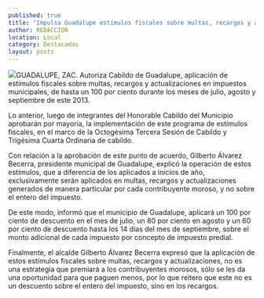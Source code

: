 ```yaml
---
published: true
title: "Impulsa Guadalupe estímulos fiscales sobre multas, recargos y actualizaciones"
author: REDACCION
location: Local
category: Destacadas
layout: posts
---
```


![](http://i.imgur.com/V7QRIKcm.jpg)GUADALUPE, ZAC. Autoriza Cabildo de Guadalupe, aplicación de estímulos fiscales sobre multas, recargos y actualizaciones en impuestos municipales, de hasta un 100 por ciento durante los meses de julio, agosto y septiembre de este 2013.

Lo anterior, luego de integrantes del Honorable Cabildo del Municipio aprobarán por mayoría, la implementación de este programa de estímulos fiscales, en el marco de la Octogésima Tercera Sesión de Cabildo y Trigésima Cuarta Ordinaria de cabildo.

Con relación a la aprobación de este punto de acuerdo,  Gilberto Álvarez Becerra, presidente municipal de Guadalupe, explicó la operación de estos estímulos, que a diferencia de los aplicados a inicios de año, exclusivamente serán aplicados en multas, recargos y actualizaciones generados de manera particular por cada contribuyente moroso, y no sobre el entero del impuesto.

De este modo, informó que el municipio de Guadalupe, aplicará un 100 por ciento de descuento en el mes de julio, un 80 por ciento en agosto y un 60 por ciento de descuento hasta los 14 días del mes de septiembre, sobre el monto adicional de cada impuesto por concepto de impuesto predial.

Finalmente, el alcalde Gilberto Álvarez Becerra expresó que la aplicación de estos estímulos fiscales sobre multas, recargos y actualizaciones, no es una estrategia que premiará a los contribuyentes morosos, sólo se les da una oportunidad para que paguen menos, por lo que reitero que este no es un descuento sobre el entero del impuesto, sino en los recargos.
